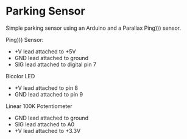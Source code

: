 # Parking Sensor
Simple parking sensor using an Arduino and a Parallax Ping))) sensor.

Ping))) Sensor:

  * +V lead attached to +5V
  * GND lead attached to ground
  * SIG lead attached to digital pin 7

Bicolor LED

  * +V lead attached to pin 8
  * GND lead attached to pin 9

Linear 100K Potentiometer

  * GND lead attached to ground
  * SIG lead attached to A0
  * +V lead attached to +3.3V

